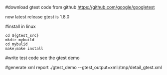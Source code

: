 #download gtest code from github
   https://github.com/google/googletest

   now latest release gtest is 1.8.0

#install in linux

   ```
   cd ${gtest_src}
   mkdir mybuild
   cd mybulid
   make;make install
   ```

#write test code
   see the gtest demo

#generate xml report
    ./gtest_demo --gtest_output=xml:/tmp/detail_gtest.xml
